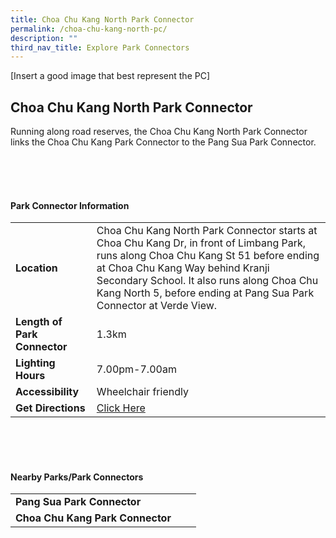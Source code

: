 ```yaml
---
title: Choa Chu Kang North Park Connector
permalink: /choa-chu-kang-north-pc/
description: ""
third_nav_title: Explore Park Connectors
---
```

[Insert a good image that best represent the PC]

## Choa Chu Kang North Park Connector

Running along road reserves, the Choa Chu Kang North Park Connector links the Choa Chu Kang Park Connector to the Pang Sua Park Connector.

<br>
<br>
<br>

#### Park Connector Information
|  |  |
| -------- | --------|
| **Location** | Choa Chu Kang North Park Connector starts at Choa Chu Kang Dr, in front of Limbang Park, runs along Choa Chu Kang St 51 before ending at Choa Chu Kang Way behind Kranji Secondary School.  It also runs along Choa Chu Kang North 5, before ending at Pang Sua Park Connector at Verde View. |  |
| **Length of Park Connector** | 1.3km | |
| **Lighting Hours** | 7.00pm-7.00am | |
| **Accessibility** | Wheelchair friendly | |
| **Get Directions** | [Click Here](https://www.onemap.gov.sg/main/v2/?lat=1.39214876719288&amp;lng=103.74490939395116) | |

<br>
<br>
<br>	

#### Nearby Parks/Park Connectors
|   |  |  |
| -------- | -------- | -------- |
| **Pang Sua Park Connector** | | |
| **Choa Chu Kang Park Connector** | | |